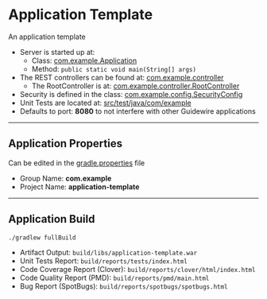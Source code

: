 # Application Template 

An application template

* Server is started up at:
    * Class:  [com.example.Application](src/main/java/com/example/Application.java)
    * Method: ``` public static void main(String[] args) ```
* The REST controllers can be found at: [com.example.controller](src/main/java/com/example/controller)
    * The RootController is at: [com.example.controller.RootController](src/main/java/com/example/controller/RootController.java)
* Security is defined in the class: [com.example.config.SecurityConfig](src/main/java/com/example/config/SecurityConfig.java)
* Unit Tests are located at: [src/test/java/com/example](src/test/java/com/example)
* Defaults to port: __8080__ to not interfere with other Guidewire applications

---

## Application Properties

Can be edited in the [gradle.properties](gradle.properties) file

* Group Name: __com.example__
* Project Name: __application-template__

---

## Application Build

```
./gradlew fullBuild
```

* Artifact Output: ``` build/libs/application-template.war ```
* Unit Tests Report: ``` build/reports/tests/index.html ```
* Code Coverage Report (Clover): ``` build/reports/clover/html/index.html ```
* Code Quality Report (PMD): ``` build/reports/pmd/main.html ```
* Bug Report (SpotBugs): ``` build/reports/spotbugs/spotbugs.html ```
